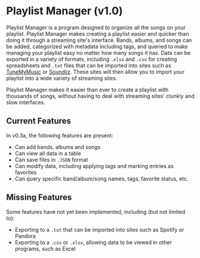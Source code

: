 # Playlist Manager (v1.0)

Playlist Manager is a program designed to organize all the songs on your playlist. Playlist Manager makes creating a playlist easier and quicker than doing it through a streaming site's interface. Bands, albums, and songs can be added, categorized with metadata including tags, and queried to make managing your playlist easy no matter how many songs it has. Data can be exported in a variety of formats, including ```.xlsx``` and ```.csv``` for creating spreadsheets and ```.txt``` files that can be imported into sites such as [TuneMyMusic](www.https://www.tunemymusic.com) or [Soundiiz](https://soundiiz.com). These sites will then allow you to import your playlist into a wide variety of streaming sites.

Playlist Manager makes it easier than ever to create a playlist with thousands of songs, without having to deal with streaming sites' clunkly and slow interfaces.

## Current Features

In v0.3a, the following features are present:

- Can add bands, albums and songs
- Can view all data in a table
- Can save files in ```.JSON``` format
- Can modify data, including applying tags and marking entries as favorites
- Can query specific band/album/song names, tags, favorite status, etc.

## Missing Features

Some features have not yet been implemented, including (but not limited to):

- Exporting to a ```.txt``` that can be imported into sites such as Spotify or Pandora
- Exporting to a ```.csv``` or ```.xlsx```, allowing data to be viewed in other programs, such as Excel